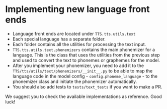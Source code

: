 # Implementing new language front ends

- Language front ends are located under `TTS.tts.utils.text`
- Each special language has a separate folder.
- Each folder contains all the utilities for processing the text input.
- `TTS.tts.utils.text.phonemizers` contains the main phonemizer for a language. This is the class that uses the utilities
from the previous step and used to convert the text to phonemes or graphemes for the model.
- After you implement your phonemizer, you need to add it to the `TTS/tts/utils/text/phonemizers/__init__.py` to be able to
map the language code in the model config - `config.phoneme_language` - to the phonemizer class and initiate the phonemizer automatically.
- You should also add tests to `tests/text_tests` if you want to make a PR.

We suggest you to check the available implementations as reference. Good luck!
